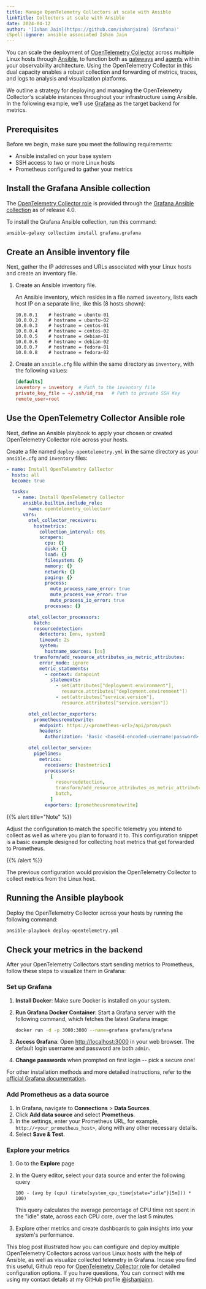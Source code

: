 ```yaml
---
title: Manage OpenTelemetry Collectors at scale with Ansible
linkTitle: Collectors at scale with Ansible
date: 2024-04-12
author: '[Ishan Jain](https://github.com/ishanjainn) (Grafana)'
cSpell:ignore: ansible associated Ishan Jain
---
```


You can scale the deployment of
[OpenTelemetry Collector](/docs/collector/deployment/) across multiple Linux
hosts through [Ansible](https://www.ansible.com/), to function both as
[gateways](/docs/collector/deployment/gateway/) and
[agents](/docs/collector/deployment/agent/) within your observability
architecture. Using the OpenTelemetry Collector in this dual capacity enables a
robust collection and forwarding of metrics, traces, and logs to analysis and
visualization platforms.

We outline a strategy for deploying and managing the OpenTelemetry Collector's
scalable instances throughout your infrastructure using Ansible. In the
following example, we'll use [Grafana](https://grafana.com/) as the target
backend for metrics.

## Prerequisites

Before we begin, make sure you meet the following requirements:

- Ansible installed on your base system
- SSH access to two or more Linux hosts
- Prometheus configured to gather your metrics

## Install the Grafana Ansible collection

The
[OpenTelemetry Collector role](https://github.com/grafana/grafana-ansible-collection/tree/main/roles/opentelemetry_collector)
is provided through the
[Grafana Ansible collection](https://docs.ansible.com/ansible/latest/collections/grafana/grafana/)
as of release 4.0.

To install the Grafana Ansible collection, run this command:

```sh
ansible-galaxy collection install grafana.grafana
```

## Create an Ansible inventory file

Next, gather the IP addresses and URLs associated with your Linux hosts and
create an inventory file.

1. Create an Ansible inventory file.

   An Ansible inventory, which resides in a file named `inventory`, lists each
   host IP on a separate line, like this (8 hosts shown):

   ```properties
   10.0.0.1    # hostname = ubuntu-01
   10.0.0.2    # hostname = ubuntu-02
   10.0.0.3    # hostname = centos-01
   10.0.0.4    # hostname = centos-02
   10.0.0.5    # hostname = debian-01
   10.0.0.6    # hostname = debian-02
   10.0.0.7    # hostname = fedora-01
   10.0.0.8    # hostname = fedora-02
   ```

2. Create an `ansible.cfg` file within the same directory as `inventory`, with
   the following values:

   ```toml
   [defaults]
   inventory = inventory  # Path to the inventory file
   private_key_file = ~/.ssh/id_rsa   # Path to private SSH Key
   remote_user=root
   ```

## Use the OpenTelemetry Collector Ansible role

Next, define an Ansible playbook to apply your chosen or created OpenTelemetry
Collector role across your hosts.

Create a file named `deploy-opentelemetry.yml` in the same directory as your
`ansible.cfg` and `inventory` files:

```yaml
- name: Install OpenTelemetry Collector
  hosts: all
  become: true

  tasks:
    - name: Install OpenTelemetry Collector
      ansible.builtin.include_role:
        name: opentelemetry_collectorr
      vars:
        otel_collector_receivers:
          hostmetrics:
            collection_interval: 60s
            scrapers:
              cpu: {}
              disk: {}
              load: {}
              filesystem: {}
              memory: {}
              network: {}
              paging: {}
              process:
                mute_process_name_error: true
                mute_process_exe_error: true
                mute_process_io_error: true
              processes: {}

        otel_collector_processors:
          batch:
          resourcedetection:
            detectors: [env, system]
            timeout: 2s
            system:
              hostname_sources: [os]
          transform/add_resource_attributes_as_metric_attributes:
            error_mode: ignore
            metric_statements:
              - context: datapoint
                statements:
                  - set(attributes["deployment.environment"],
                    resource.attributes["deployment.environment"])
                  - set(attributes["service.version"],
                    resource.attributes["service.version"])

        otel_collector_exporters:
          prometheusremotewrite:
            endpoint: https://<prometheus-url>/api/prom/push
            headers:
              Authorization: 'Basic <base64-encoded-username:password>'

        otel_collector_service:
          pipelines:
            metrics:
              receivers: [hostmetrics]
              processors:
                [
                  resourcedetection,
                  transform/add_resource_attributes_as_metric_attributes,
                  batch,
                ]
              exporters: [prometheusremotewrite]
```

{{% alert title="Note" %}}

Adjust the configuration to match the specific telemetry you intend to collect
as well as where you plan to forward it to. This configuration snippet is a
basic example designed for collecting host metrics that get forwarded to
Prometheus.

{{% /alert %}}

The previous configuration would provision the OpenTelemetry Collector to
collect metrics from the Linux host.

## Running the Ansible playbook

Deploy the OpenTelemetry Collector across your hosts by running the following
command:

```sh
ansible-playbook deploy-opentelemetry.yml
```

## Check your metrics in the backend

After your OpenTelemetry Collectors start sending metrics to Prometheus, follow
these steps to visualize them in Grafana:

### Set up Grafana

1. **Install Docker**: Make sure Docker is installed on your system.

2. **Run Grafana Docker Container**: Start a Grafana server with the following
   command, which fetches the latest Grafana image:

   ```sh
   docker run -d -p 3000:3000 --name=grafana grafana/grafana
   ```

3. **Access Grafana**: Open <http://localhost:3000> in your web browser. The
   default login username and password are both `admin`.

4. **Change passwords** when prompted on first login -- pick a secure one!

For other installation methods and more detailed instructions, refer to the
[official Grafana documentation](https://grafana.com/docs/grafana/latest/#installing-grafana).

### Add Prometheus as a data source

1. In Grafana, navigate to **Connections** > **Data Sources**.
2. Click **Add data source** and select **Prometheus**.
3. In the settings, enter your Prometheus URL, for example,
   `http://<your_prometheus_host>`, along with any other necessary details.
4. Select **Save & Test**.

### Explore your metrics

1. Go to the **Explore** page
2. In the Query editor, select your data source and enter the following query

   ```PromQL
   100 - (avg by (cpu) (irate(system_cpu_time{state="idle"}[5m])) * 100)
   ```

   This query calculates the average percentage of CPU time not spent in the
   "idle" state, across each CPU core, over the last 5 minutes.

3. Explore other metrics and create dashboards to gain insights into your
   system's performance.

This blog post illustrated how you can configure and deploy multiple
OpenTelemetry Collectors across various Linux hosts with the help of Ansible, as
well as visualize collected telemetry in Grafana. Incase you find this useful,
Github repo for
[OpenTelemetry Collector role](https://github.com/grafana/grafana-ansible-collection/tree/main/roles/opentelemetry_collector)
for detailed configuration options. If you have questions, You can connect with
me using my contact details at my GitHub profile
[@ishanjainn](https://github.com/ishanjainn).
